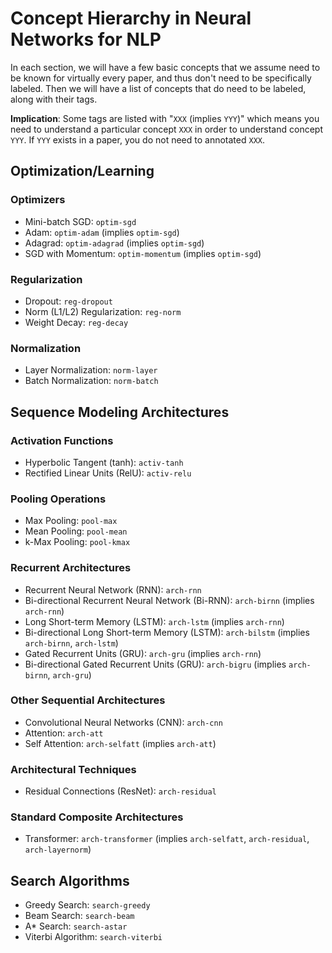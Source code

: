 # Concept Hierarchy in Neural Networks for NLP

In each section, we will have a few basic concepts that we assume need to be known for virtually every paper, and
thus don't need to be specifically labeled. Then we will have a list of concepts that do need to be labeled, along
with their tags. 

**Implication**: Some tags are listed with "`XXX` (implies `YYY`)" which means you need to understand a particular
concept `XXX` in order to understand concept `YYY`. If `YYY` exists in a paper, you do not need to annotated `XXX`.

## Optimization/Learning

### Optimizers

* Mini-batch SGD: `optim-sgd`
* Adam: `optim-adam` (implies `optim-sgd`)
* Adagrad: `optim-adagrad` (implies `optim-sgd`)
* SGD with Momentum: `optim-momentum` (implies `optim-sgd`)

### Regularization

* Dropout: `reg-dropout`
* Norm (L1/L2) Regularization: `reg-norm`
* Weight Decay: `reg-decay`

### Normalization

* Layer Normalization: `norm-layer`
* Batch Normalization: `norm-batch`

## Sequence Modeling Architectures

### Activation Functions

* Hyperbolic Tangent (tanh): `activ-tanh`
* Rectified Linear Units (RelU): `activ-relu`

### Pooling Operations

* Max Pooling: `pool-max`
* Mean Pooling: `pool-mean`
* k-Max Pooling: `pool-kmax`

### Recurrent Architectures

* Recurrent Neural Network (RNN): `arch-rnn`
* Bi-directional Recurrent Neural Network (Bi-RNN): `arch-birnn` (implies `arch-rnn`)
* Long Short-term Memory (LSTM): `arch-lstm` (implies `arch-rnn`)
* Bi-directional Long Short-term Memory (LSTM): `arch-bilstm` (implies `arch-birnn`, `arch-lstm`)
* Gated Recurrent Units (GRU): `arch-gru` (implies `arch-rnn`)
* Bi-directional Gated Recurrent Units (GRU): `arch-bigru` (implies `arch-birnn`, `arch-gru`)

### Other Sequential Architectures

* Convolutional Neural Networks (CNN): `arch-cnn`
* Attention: `arch-att`
* Self Attention: `arch-selfatt` (implies `arch-att`)

### Architectural Techniques

* Residual Connections (ResNet): `arch-residual`

### Standard Composite Architectures

* Transformer: `arch-transformer` (implies `arch-selfatt`, `arch-residual`, `arch-layernorm`)

## Search Algorithms

* Greedy Search: `search-greedy`
* Beam Search: `search-beam`
* A* Search: `search-astar`
* Viterbi Algorithm: `search-viterbi`
